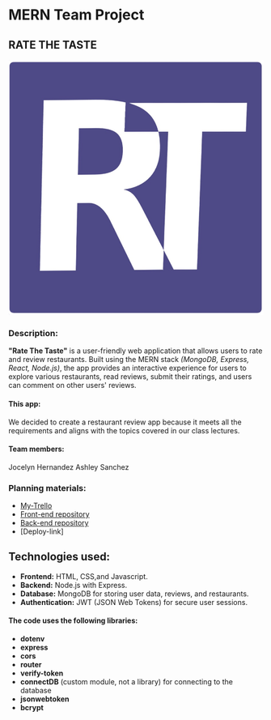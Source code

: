 # MERN Team Project
## RATE THE TASTE
![Logo app](./logo.jpeg)

### Description: 
**"Rate The Taste"** is a user-friendly web application that allows users to rate and review restaurants. Built using the MERN stack *(MongoDB, Express, React, Node.js)*, the app provides an interactive experience for users to explore various restaurants, read reviews, submit their ratings, and users can comment on other users' reviews. 

#### This app:
We decided to create a restaurant review app because it meets all the requirements and aligns with the topics covered in our class lectures.

#### Team members:
Jocelyn Hernandez
Ashley Sanchez

### Planning materials: 
* [My-Trello](https://trello.com/b/4LfBeYE0/group-project)
* [Front-end repository](https://github.com/xiojay/RT-frontend)
* [Back-end repository](https://github.com/ashleymichelle5/rate-the-taste-back-end)
* [Deploy-link]

## Technologies used:

* **Frontend:** HTML, CSS,and Javascript.
* **Backend:** Node.js with Express.
* **Database:** MongoDB for storing user data, reviews, and restaurants.
* **Authentication:** JWT (JSON Web Tokens) for secure user sessions.

#### The code uses the following libraries: 
* **dotenv**
* **express** 
* **cors**
* **router**
* **verify-token** 
* **connectDB** (custom module, not a library) for connecting to the database
* **jsonwebtoken**
* **bcrypt**
